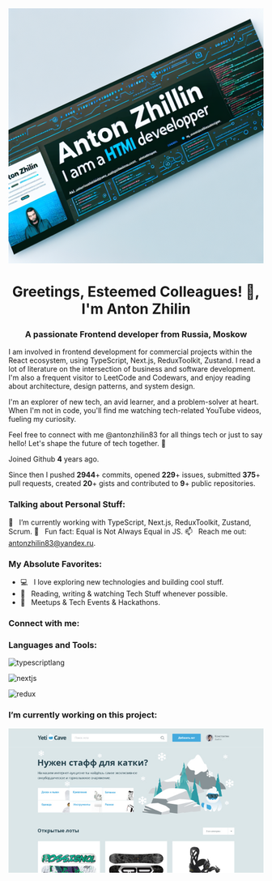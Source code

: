 <img align="center" src="https://github.com/ministrov/ministrov/blob/main/HTML%20developer.webp" />

<h1 align="center">Greetings, Esteemed Colleagues! 👋, I'm Anton Zhilin</h1>
<h3 align="center">A passionate Frontend developer from Russia, Moskow</h3>

I am involved in frontend development for commercial projects within the React ecosystem, using TypeScript, Next.js, ReduxToolkit, Zustand. I read a lot of literature on the intersection of business and software development. I'm also a frequent visitor to LeetCode and Codewars, and enjoy reading about architecture, design patterns, and system design.

I'm an explorer of new tech, an avid learner, and a problem-solver at heart. When I'm not in code, you'll find me watching tech-related YouTube videos, fueling my curiosity.

Feel free to connect with me @antonzhilin83 for all things tech or just to say hello! Let's shape the future of tech together. 🌟

Joined Github **4** years ago.

Since then I pushed **2944**+ commits, opened **229**+ issues, submitted **375**+ pull requests, created **20**+ gists and contributed to **9**+ public repositories.

### Talking about Personal Stuff:

🚀 &nbsp; I’m currently working with TypeScript, Next.js, ReduxToolkit, Zustand, Scrum.
👾 &nbsp; Fun fact: Equal is Not Always Equal in JS.
📫 &nbsp; Reach me out: antonzhilin83@yandex.ru.

### My Absolute Favorites:

- 💻 &nbsp; I love exploring new technologies and building cool stuff.
- 📰 &nbsp; Reading, writing & watching Tech Stuff whenever possible.
- 🍕 &nbsp; Meetups & Tech Events & Hackathons.

<h3 align="left">Connect with me:</h3>

<h3 align="left">Languages and Tools:</h3>

<p align="left">
  <img src="https://www.vectorlogo.zone/logos/typescriptlang/typescriptlang-icon.svg" alt="typescriptlang" width="40" height="40"/> 
</p>
<p align="left"> 
  <img src="https://www.vectorlogo.zone/logos/nextjs/nextjs-ar21.svg" alt="nextjs" width="40" height="40"/>
</p>
<p align="left">
  <img src="https://www.vectorlogo.zone/logos/js_redux/js_redux-ar21.svg" alt="redux" width="40" height="40"/>
</p>

### I’m currently working on this project:

![Alt text](yeticave.jpg)


